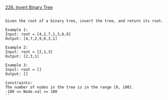 [226. Invert Binary Tree](https://leetcode.com/problems/invert-binary-tree/)

```

Given the root of a binary tree, invert the tree, and return its root.

Example 1:
Input: root = [4,2,7,1,3,6,9]
Output: [4,7,2,9,6,3,1]

Example 2:
Input: root = [2,1,3]
Output: [2,3,1]

Example 3:
Input: root = []
Output: []

Constraints:
The number of nodes in the tree is in the range [0, 100].
-100 <= Node.val <= 100
``
